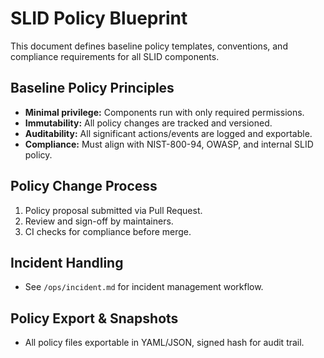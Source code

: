 
# SLID Policy Blueprint

This document defines baseline policy templates, conventions, and compliance requirements for all SLID components.

## Baseline Policy Principles
- **Minimal privilege:** Components run with only required permissions.
- **Immutability:** All policy changes are tracked and versioned.
- **Auditability:** All significant actions/events are logged and exportable.
- **Compliance:** Must align with NIST-800-94, OWASP, and internal SLID policy.

## Policy Change Process
1. Policy proposal submitted via Pull Request.
2. Review and sign-off by maintainers.
3. CI checks for compliance before merge.

## Incident Handling
- See `/ops/incident.md` for incident management workflow.

## Policy Export & Snapshots
- All policy files exportable in YAML/JSON, signed hash for audit trail.
